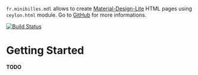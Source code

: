 
`fr.minibilles.mdl` allows to create [Material-Design-Lite](https://getmdl.io) HTML pages using `ceylon.html` module. Go to [GitHub](https://github.com/jeancharles-roger/fr.minibilles.mdl) for more informations.

[![Build Status](https://travis-ci.org/jeancharles-roger/fr.minibilles.mdl.svg?branch=master)](https://travis-ci.org/jeancharles-roger/fr.minibilles.mdl)


# Getting Started

**TODO**
